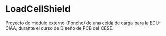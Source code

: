 # LoadCellShield

Proyecto de modulo externo (Poncho) de una celda de carga para la EDU-CIAA, durante el curso de Diseño de PCB del CESE.
